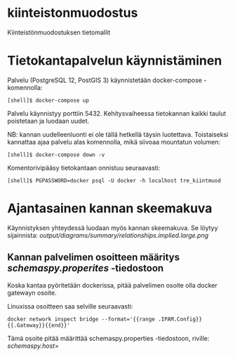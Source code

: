 # kiinteistonmuodostus
Kiinteistönmuodostuksen tietomallit

# Tietokantapalvelun käynnistäminen

Palvelu (PostgreSQL 12, PostGIS 3) käynnistetään docker-compose -komennolla:

```
[shell]$ docker-compose up
```

Palvelu käynnistyy porttiin 5432. Kehitysvaiheessa tietokannan kaikki taulut
poistetaan ja luodaan uudet.

NB: kannan uudelleenluonti ei ole tällä hetkellä täysin luotettava.
Toistaiseksi kannattaa ajaa palvelu alas komennolla, mikä siivoaa mountatun volumen:
```
[shell]$ docker-compose down -v
```

Komentorivipääsy tietokantaan onnistuu seuraavasti:

```
[shell]$ PGPASSWORD=docker psql -U docker -h localhost tre_kiintmuod
```

# Ajantasainen kannan skeemakuva

Käynnistyksen yhteydessä luodaan myös kannan skeemakuva. Se löytyy sijainnista:
*output/diagrams/summary/relationships.implied.large.png*
## Kannan palvelimen osoitteen määritys *schemaspy.properites* -tiedostoon

Koska kantaa pyöritetään dockerissa, pitää palvelimen osoite olla docker gatewayn osoite.

Linuxissa osoitteen saa selville seuraavasti:
```
docker network inspect bridge --format='{{range .IPAM.Config}}{{.Gateway}}{{end}}'
```

Tämä osoite pitää määrittää schemaspy.properties -tiedostoon, riville: *schemaspy.host=*